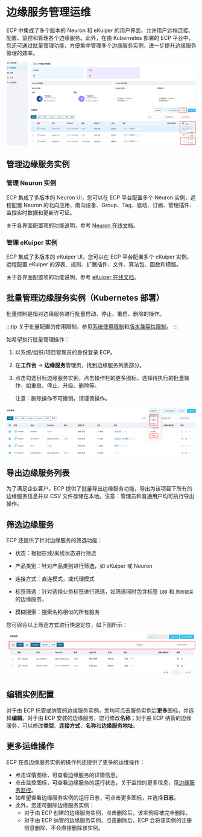 # 边缘服务管理运维

ECP 中集成了多个版本的 Neuron 和 eKuiper 的用户界面，允许用户远程连接、配置、监控和管理各个边缘服务。此外，在由 Kubernetes 部署的 ECP 平台中，您还可通过批量管理功能，方便集中管理多个边缘服务实例，进一步提升边缘服务管理的效率。

![ops](./_assets/edge-list-ops.png)   

## 管理边缘服务实例

### 管理 Neuron 实例

ECP 集成了多版本的 Neuron UI，您可以在 ECP 平台配置多个 Neuron 实例，远程配置 Neuron 的北向应用、南向设备、Group、Tag、驱动、订阅、管理插件、监控实时数据和更新许可证。

关于各界面配置项的功能说明，参考 [Neuron 在线文档](https://neugates.io/docs/zh/latest/)。

### 管理 eKuiper 实例

ECP 集成了多版本的 eKuiper UI，您可以在 ECP 平台配置多个 eKuiper 实例，远程配置 eKuiper 的源表、规则、扩展插件、文件、算法包、函数和模版。

关于各界面配置项的功能说明，参考 [eKuiper 在线文档](https://ekuiper.org/docs/zh/latest/)。

## 批量管理边缘服务实例（Kubernetes 部署）

批量控制是指对边缘服务进行批量启动、停止、重启、删除的操作。

:::tip
关于批量配置的使用限制，参见[系统使用限制](../others/known_limitations)和[版本兼容性限制](../others/version_limitations)。
:::

如希望执行批量管理操作：

1. 以系统/组织/项目管理员的身份登录 ECP。

2. 在**工作台** -> **边缘服务**管理页，找到边缘服务列表部分。

3. 点击勾选目标边缘服务实例，点击操作栏的更多图标，选择待执行的批量操作，如重启、停止、升级、删除等。

   注意：删除操作不可撤销，请谨慎操作。

<img src="./_assets/batch_control.png" style="zoom:100%;" align="middle">



## 导出边缘服务列表

为了满足企业客户，ECP 提供了批量导出边缘服务功能，导出为该项目下所有的边缘服务信息并以 CSV 文件存储在本地。注意：管理员和普通用户均可执行导出操作。


## 筛选边缘服务

ECP 还提供了针对边缘服务的筛选功能：

- 状态：根据在线/离线状态进行筛选
- 产品类别：针对产品类别进行筛选，如 eKuiper 或 Neuron
- 连接方式：直连模式，或代理模式
- 标签筛选：针对选择业务标签进行筛选，如筛选同时包含标签 `180` 和 `质检数采` 的边缘服务。

 - 模糊搜索：搜索名称相似的所有服务

您可综合以上筛选方式进行快速定位，如下图所示：

![group](./_assets/edge-list-groupfilter.png)

## 编辑实例配置

对于由 ECP 托管或纳管的边缘服务实例，您均可点击服务实例后**更多**图标，并选择**编辑**。对于由 ECP 安装的边缘服务，您可修改**名称**；对于由 ECP 纳管的边缘服务，可以修改**类型**、**连接方式**、**名称**和**边缘服务地址**。

## 更多运维操作

ECP 在各边缘服务实例的操作列还提供了更多的运维操作：

- 点击详情图标，可查看边缘服务的详情信息。
- 点击监控图标，可查看边缘服务的运行状态，关于监控的更多信息，见[边缘服务监控](../monitor/monitor_edge.md)。
- 如希望查看边缘服务实例的运行日志，可点击更多图标，并选择**日志**。
- 此外，您还可删除边缘服务实例：
  - 对于由 ECP 创建的边缘服务实例，点击删除后，该实例将被完全删除。
  - 对于由 ECP 纳管的边缘服务实例，点击删除后，ECP 会将该实例的注册信息删除，不会直接删除该实例。